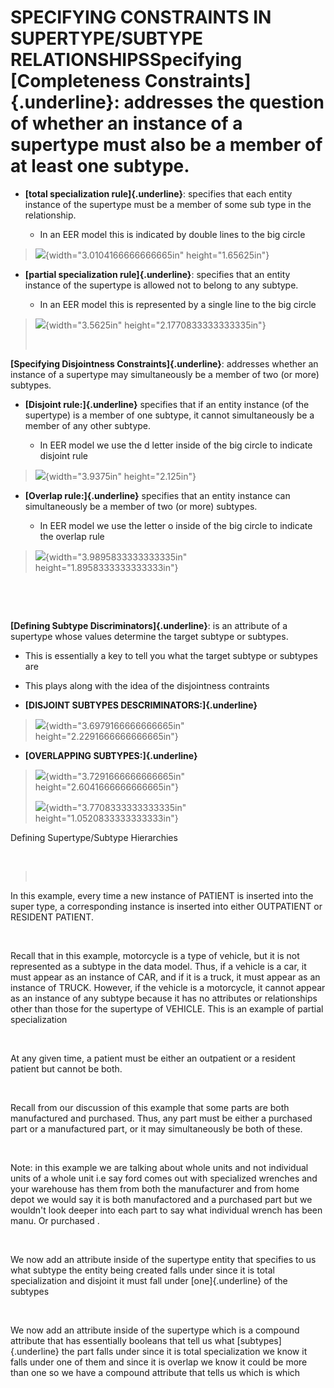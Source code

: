 # SPECIFYING CONSTRAINTS IN SUPERTYPE/SUBTYPE RELATIONSHIPS**Specifying [Completeness Constraints]{.underline}:** addresses the question of whether an instance of a supertype must also be a member of at least one subtype.

-   **[total specialization rule]{.underline}**: specifies that each entity instance of the supertype must be a member of some sub type in the relationship.

    -   In an EER model this is indicated by double lines to the big circle

> ![](media/SPECIFYING-CONSTRAINTS-IN-SUPERT-image1.png){width="3.0104166666666665in" height="1.65625in"}

-   **[partial specialization rule]{.underline}**: specifies that an entity instance of the supertype is allowed not to belong to any subtype.

    -   In an EER model this is represented by a single line to the big circle

> ![](media/SPECIFYING-CONSTRAINTS-IN-SUPERT-image2.png){width="3.5625in" height="2.1770833333333335in"}
>
>  

**[Specifying Disjointness Constraints]{.underline}**: addresses whether an instance of a supertype may simultaneously be a member of two (or more) subtypes.

-   **[Disjoint rule:]{.underline}** specifies that if an entity instance (of the supertype) is a member of one subtype, it cannot simultaneously be a member of any other subtype.

    -   In EER model we use the d letter inside of the big circle to indicate disjoint rule

> ![](media/SPECIFYING-CONSTRAINTS-IN-SUPERT-image3.png){width="3.9375in" height="2.125in"}

-   **[Overlap rule:]{.underline}** specifies that an entity instance can simultaneously be a member of two (or more) subtypes.

    -   In EER model we use the letter o inside of the big circle to indicate the overlap rule

> ![](media/SPECIFYING-CONSTRAINTS-IN-SUPERT-image4.png){width="3.9895833333333335in" height="1.8958333333333333in"}

 

 

**[Defining Subtype Discriminators]{.underline}**: is an attribute of a supertype whose values determine the target subtype or subtypes.

-   This is essentially a key to tell you what the target subtype or subtypes are

-   This plays along with the idea of the disjointness contraints

-   **[DISJOINT SUBTYPES DESCRIMINATORS:]{.underline}**

> ![](media/SPECIFYING-CONSTRAINTS-IN-SUPERT-image5.png){width="3.6979166666666665in" height="2.2291666666666665in"}

-   **[OVERLAPPING SUBTYPES:]{.underline}**

> ![](media/SPECIFYING-CONSTRAINTS-IN-SUPERT-image6.png){width="3.7291666666666665in" height="2.6041666666666665in"}
>
> ![](media/SPECIFYING-CONSTRAINTS-IN-SUPERT-image7.png){width="3.7708333333333335in" height="1.0520833333333333in"}

Defining Supertype/Subtype Hierarchies

 

>  

In this example, every time a new instance of PATIENT is inserted into the super type, a corresponding instance is inserted into either OUTPATIENT or RESIDENT PATIENT.

 

Recall that in this example, motorcycle is a type of vehicle, but it is not represented as a subtype in the data model. Thus, if a vehicle is a car, it must appear as an instance of CAR, and if it is a truck, it must appear as an instance of TRUCK. However, if the vehicle is a motorcycle, it cannot appear as an instance of any subtype because it has no attributes or relationships other than those for the supertype of VEHICLE. This is an example of partial specialization

 

At any given time, a patient must be either an outpatient or a resident patient but cannot be both.

 

Recall from our discussion of this example that some parts are both manufactured and purchased. Thus, any part must be either a purchased part or a manufactured part, or it may simultaneously be both of these.

 

Note: in this example we are talking about whole units and not individual units of a whole unit i.e say ford comes out with specialized wrenches and your warehouse has them from both the manufacturer and from home depot we would say it is both manufactored and a purchased part but we wouldn't look deeper into each part to say what individual wrench has been manu. Or purchased .

 

We now add an attribute inside of the supertype entity that specifies to us what subtype the entity being created falls under since it is total specialization and disjoint it must fall under [one]{.underline} of the subtypes

 

We now add an attribute inside of the supertype which is a compound attribute that has essentially booleans that tell us what [subtypes]{.underline} the part falls under since it is total specialization we know it falls under one of them and since it is overlap we know it could be more than one so we have a compound attribute that tells us which is which







